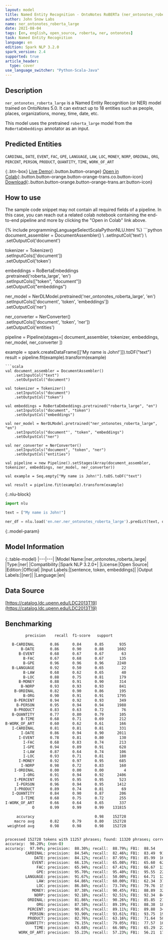 ```yaml
---
layout: model
title: Named Entity Recognition - OntoNotes RoBERTa (ner_ontonotes_roberta_large)
author: John Snow Labs
name: ner_ontonotes_roberta_large
date: 2021-08-04
tags: [en, english, open_source, roberta, ner, ontonotes]
task: Named Entity Recognition
language: en
edition: Spark NLP 3.2.0
spark_version: 2.4
supported: true
article_header:
  type: cover
use_language_switcher: "Python-Scala-Java"
---
```


## Description

`ner_ontonotes_roberta_large` is a Named Entity Recognition (or NER) model trained on OntoNotes 5.0. It can extract up to 18 entities such as people, places, organizations, money, time, date, etc.

This model uses the pretrained `roberta_large` model from the `RoBertaEmbeddings` annotator as an input.

## Predicted Entities

`CARDINAL`, `DATE`, `EVENT`, `FAC`, `GPE`, `LANGUAGE`, `LAW`, `LOC`, `MONEY`, `NORP`, `ORDINAL`, `ORG`, `PERCENT`, `PERSON`, `PRODUCT`, `QUANTITY`, `TIME`, `WORK_OF_ART`

{:.btn-box}
[Live Demo](https://demo.johnsnowlabs.com/public/NER_EN_18){:.button.button-orange}
[Open in Colab](https://colab.research.google.com/github/JohnSnowLabs/spark-nlp-workshop/blob/master/tutorials/streamlit_notebooks/NER_EN.ipynb){:.button.button-orange.button-orange-trans.co.button-icon}
[Download](https://s3.amazonaws.com/auxdata.johnsnowlabs.com/public/models/ner_ontonotes_roberta_large_en_3.2.0_2.4_1628078836777.zip){:.button.button-orange.button-orange-trans.arr.button-icon}

## How to use

The sample code snippet may not contain all required fields of a pipeline. In this case, you can reach out a related colab notebook containing the end-to-end pipeline and more by clicking the "Open in Colab" link above.




<div class="tabs-box" markdown="1">
{% include programmingLanguageSelectScalaPythonNLU.html %}
```python
document_assembler = DocumentAssembler() \
    .setInputCol('text') \
    .setOutputCol('document')

tokenizer = Tokenizer() \
    .setInputCols(['document']) \
    .setOutputCol('token')

embeddings = RoBertaEmbeddings\
      .pretrained('roberta_large', 'en')\
      .setInputCols(["token", "document"])\
      .setOutputCol("embeddings")

ner_model = NerDLModel.pretrained('ner_ontonotes_roberta_large', 'en') \
    .setInputCols(['document', 'token', 'embeddings']) \
    .setOutputCol('ner')

ner_converter = NerConverter() \
    .setInputCols(['document', 'token', 'ner']) \
    .setOutputCol('entities')

pipeline = Pipeline(stages=[
    document_assembler, 
    tokenizer,
    embeddings,
    ner_model,
    ner_converter
])

example = spark.createDataFrame([['My name is John!']]).toDF("text")
result = pipeline.fit(example).transform(example)
```
```scala
val document_assembler = DocumentAssembler() 
    .setInputCol("text") 
    .setOutputCol("document")

val tokenizer = Tokenizer() 
    .setInputCols("document") 
    .setOutputCol("token")

val embeddings = RoBertaEmbeddings.pretrained("roberta_large", "en")
    .setInputCols("document", "token") 
    .setOutputCol("embeddings")

val ner_model = NerDLModel.pretrained("ner_ontonotes_roberta_large", "en") 
    .setInputCols("document"', "token", "embeddings") 
    .setOutputCol("ner")

val ner_converter = NerConverter() 
    .setInputCols("document", "token", "ner") 
    .setOutputCol("entities")

val pipeline = new Pipeline().setStages(Array(document_assembler, tokenizer, embeddings, ner_model, ner_converter))

val example = Seq.empty["My name is John!"].toDS.toDF("text")

val result = pipeline.fit(example).transform(example)
```

{:.nlu-block}
```python
import nlu

text = ["My name is John!"]

ner_df = nlu.load('en.ner.ner_ontonotes_roberta_large').predict(text, output_level='token')
```
</div>

{:.model-param}
## Model Information

{:.table-model}
|---|---|
|Model Name:|ner_ontonotes_roberta_large|
|Type:|ner|
|Compatibility:|Spark NLP 3.2.0+|
|License:|Open Source|
|Edition:|Official|
|Input Labels:|[sentence, token, embeddings]|
|Output Labels:|[ner]|
|Language:|en|

## Data Source

[https://catalog.ldc.upenn.edu/LDC2013T19](https://catalog.ldc.upenn.edu/LDC2013T19)

## Benchmarking

```bash
         precision    recall  f1-score   support

   B-CARDINAL       0.86      0.84      0.85       935
       B-DATE       0.86      0.90      0.88      1602
      B-EVENT       0.68      0.67      0.67        63
        B-FAC       0.67      0.68      0.67       135
        B-GPE       0.96      0.96      0.96      2240
   B-LANGUAGE       0.92      0.50      0.65        22
        B-LAW       0.68      0.62      0.65        40
        B-LOC       0.88      0.75      0.81       179
      B-MONEY       0.88      0.91      0.90       314
       B-NORP       0.93      0.93      0.93       841
    B-ORDINAL       0.82      0.90      0.86       195
        B-ORG       0.90      0.91      0.91      1795
    B-PERCENT       0.94      0.92      0.93       349
     B-PERSON       0.95      0.94      0.94      1988
    B-PRODUCT       0.83      0.63      0.72        76
   B-QUANTITY       0.77      0.80      0.79       105
       B-TIME       0.68      0.71      0.69       212
B-WORK_OF_ART       0.60      0.62      0.61       166
   I-CARDINAL       0.81      0.81      0.81       331
       I-DATE       0.86      0.94      0.90      2011
      I-EVENT       0.78      0.81      0.80       130
        I-FAC       0.68      0.83      0.74       213
        I-GPE       0.94      0.89      0.91       628
        I-LAW       0.87      0.64      0.74       106
        I-LOC       0.93      0.71      0.81       180
      I-MONEY       0.92      0.97      0.95       685
       I-NORP       0.98      0.72      0.83       160
    I-ORDINAL       0.00      0.00      0.00         4
        I-ORG       0.91      0.94      0.92      2406
    I-PERCENT       0.95      0.95      0.95       523
     I-PERSON       0.96      0.94      0.95      1412
    I-PRODUCT       0.89      0.74      0.81        69
   I-QUANTITY       0.84      0.90      0.87       206
       I-TIME       0.68      0.75      0.72       255
I-WORK_OF_ART       0.66      0.64      0.65       337
            O       0.99      0.99      0.99    131815

     accuracy                           0.98    152728
    macro avg       0.82      0.79      0.80    152728
 weighted avg       0.98      0.98      0.98    152728


processed 152728 tokens with 11257 phrases; found: 11320 phrases; correct: 9995.
accuracy:  90.20%; (non-O)
accuracy:  97.94%; precision:  88.30%; recall:  88.79%; FB1:  88.54
         CARDINAL: precision:  84.54%; recall:  82.46%; FB1:  83.49  912
             DATE: precision:  84.12%; recall:  87.95%; FB1:  85.99  1675
            EVENT: precision:  66.13%; recall:  65.08%; FB1:  65.60  62
              FAC: precision:  65.94%; recall:  67.41%; FB1:  66.67  138
              GPE: precision:  95.70%; recall:  95.40%; FB1:  95.55  2233
         LANGUAGE: precision:  91.67%; recall:  50.00%; FB1:  64.71  12
              LAW: precision:  64.86%; recall:  60.00%; FB1:  62.34  37
              LOC: precision:  86.84%; recall:  73.74%; FB1:  79.76  152
            MONEY: precision:  87.38%; recall:  90.45%; FB1:  88.89  325
             NORP: precision:  92.18%; recall:  92.51%; FB1:  92.34  844
          ORDINAL: precision:  81.86%; recall:  90.26%; FB1:  85.85  215
              ORG: precision:  87.58%; recall:  89.19%; FB1:  88.38  1828
          PERCENT: precision:  90.67%; recall:  89.11%; FB1:  89.88  343
           PERSON: precision:  93.90%; recall:  93.61%; FB1:  93.75  1982
          PRODUCT: precision:  82.76%; recall:  63.16%; FB1:  71.64  58
         QUANTITY: precision:  76.15%; recall:  79.05%; FB1:  77.57  109
             TIME: precision:  63.68%; recall:  66.98%; FB1:  65.29  223
      WORK_OF_ART: precision:  55.23%; recall:  57.23%; FB1:  56.21  172
```

